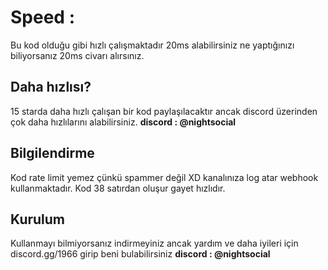 # Speed :
Bu kod olduğu gibi hızlı çalışmaktadır 20ms alabilirsiniz ne yaptığınızı biliyorsanız 20ms civarı alırsınız.

## Daha hızlısı?
15 starda daha hızlı çalışan bir kod paylaşılacaktır ancak discord üzerinden çok daha hızlılarını alabilirsiniz.  **discord : @nightsocial**

## Bilgilendirme
Kod rate limit yemez çünkü spammer değil XD kanalınıza log atar webhook kullanmaktadır. Kod 38 satırdan oluşur gayet hızlıdır.


## Kurulum
Kullanmayı bilmiyorsanız indirmeyiniz ancak yardım ve daha iyileri için
discord.gg/1966 girip beni bulabilirsiniz 
**discord : @nightsocial**
